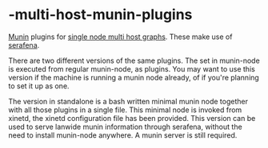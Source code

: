# -multi-host-munin-plugins
[Munin](https://github.com/munin-monitoring/munin) plugins for
[single node multi host graphs](http://demo.munin-monitoring.org/vpn/multihost.vpn).
These make use of [serafena](https://github.com/Bushmills/serafena).

There are two different versions of the same plugins.
The set in munin-node is executed from regular munin-node, as plugins.
You may want to use this version if the machine is running a munin node already,
of if you're planning to set it up as one.

The version in standalone is a bash written minimal munin node together with
all those plugins in a single file. This minimal node is invoked from xinetd,
the xinetd configuration file has been provided.
This version can be used to serve lanwide munin information through serafena,
without the need to install munin-node anywhere. A munin server is still required.
